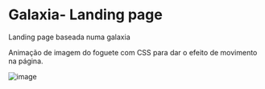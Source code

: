 # Galaxia- Landing page

Landing page baseada numa galaxia

Animação de imagem do foguete com CSS para dar o efeito de movimento na página.

![image](https://user-images.githubusercontent.com/79378960/174689817-93d49c73-9b0e-40a0-8667-13f4dae5defa.png)




